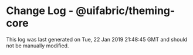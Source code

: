 # Change Log - @uifabric/theming-core

This log was last generated on Tue, 22 Jan 2019 21:48:45 GMT and should not be manually modified.